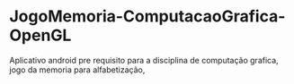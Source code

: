 # JogoMemoria-ComputacaoGrafica-OpenGL
Aplicativo android pre requisito para a disciplina de computação grafica, jogo da memoria para alfabetização, 
